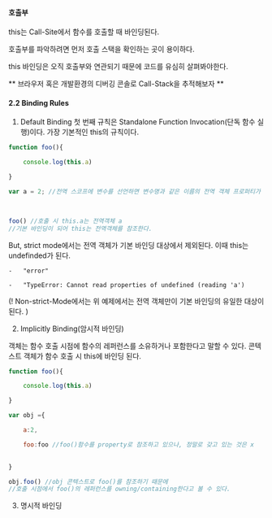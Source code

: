 
#### 호출부

this는 Call-Site에서 함수를 호출할 때 바인딩된다.

호출부를 파악하려면 먼저 호출 스택을 확인하는 곳이 용이하다. 

this 바인딩은 오직 호출부와 연관되기 때문에 코드를 유심히 살펴봐야한다.

** 브라우저 혹은 개발환경의 디버깅 콘솔로 Call-Stack을 추적해보자 ** 


#### 2.2 Binding Rules
1. Default Binding
첫 번째 규칙은 Standalone Function Invocation(단독 함수 실행)이다. 가장 기본적인 this의 규칙이다. 
```javascript
function foo(){

    console.log(this.a)

}

var a = 2; //전역 스코프에 변수를 선언하면 변수명과 같은 이름의 전역 객체 프로퍼티가 생성된다. (! 사본이 아니다.)

  

foo() //호출 시 this.a는 전역객체 a
//기본 바인딩이 되어 this는 전역객체를 참조한다.
```

But, strict mode에서는 전역 객체가 기본 바인딩 대상에서 제외된다.
이때 this는 undefinded가 된다. 
```
-   "error"
    
-   "TypeError: Cannot read properties of undefined (reading 'a')
```
(! Non-strict-Mode에서는 위 예제에서는 전역 객체만이 기본 바인딩의 유일한 대상이 된다. )

2. Implicitly Binding(암시적 바인딩)

객체는 함수 호출 시점에 함수의 레퍼런스를 소유하거나 포함한다고 말할 수 있다.
콘텍스트 객체가 함수 호출 시 this에 바인딩 된다. 
```javascript
function foo(){

    console.log(this.a)

}

var obj ={

    a:2,

    foo:foo //foo()함수를 property로 참조하고 있으나, 정말로 갖고 있는 것은 x
    

}

obj.foo() //obj 콘텍스트로 foo()를 참조하기 때문에
//호출 시점에서 foo()의 레퍼런스를 owning/containing한다고 볼 수 있다.
```

3. 명시적 바인딩

